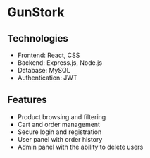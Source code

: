# GunStork
## Technologies
- Frontend: React, CSS
- Backend: Express.js, Node.js
- Database: MySQL
- Authentication: JWT
## Features
- Product browsing and filtering
- Cart and order management
- Secure login and registration
- User panel with order history
- Admin panel with the ability to delete users
